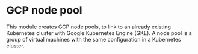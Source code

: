 # GCP node pool

This module creates GCP node pools, to link to an already existing Kubernetes cluster with Google Kubernetes Engine (GKE). A node pool is a group of virtual machines with the same configuration in a Kubernetes cluster. 
